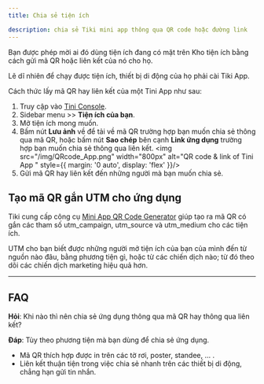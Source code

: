 ```yaml
---
title: Chia sẻ tiện ích

description: chia sẻ Tiki mini app thông qua QR code hoặc đường link
---
```


Bạn được phép mời ai đó dùng tiện ích đang có mặt trên Kho tiện ích bằng cách gửi mã QR hoặc liên kết của nó cho họ. 

Lẽ dĩ nhiên để chạy được tiện ích, thiết bị di động của họ phải cài Tiki App.

Cách thức lấy mã QR hay liên kết của một Tini App như sau:

1. Truy cập vào [Tini Console](https://developer.tiki.vn/apps).
2. Sidebar menu >> **Tiện ích của bạn**.
3. Mở tiện ích mong muốn.
4. Bấm nút **Lưu ảnh** về để tải về mã QR trường hợp bạn muốn chia sẻ thông qua mã QR, hoặc bấm nút **Sao chép** bên cạnh **Link ứng dụng** trường hợp bạn muốn chia sẻ thông qua liên kết.
   <img src="/img/QRcode_App.png" width="800px" alt="QR code & link of Tini App " style={{ margin: '0 auto', display: 'flex' }}/>
5. Gửi mã QR hay liên kết đến những người mà bạn muốn chia sẻ.

## Tạo mã QR gắn UTM cho ứng dụng

Tiki cung cấp công cụ [Mini App QR Code Generator](/qr-code) giúp tạo ra mã QR có gắn các tham số utm_campaign, utm_source và utm_medium cho các tiện ích.

UTM cho bạn biết được những người mở tiện ích của bạn của mình đến từ nguồn nào đâu, bằng phương tiện gì, hoặc từ các chiến dịch nào; từ đó theo dõi các chiến dịch marketing hiệu quả hơn.

- - -

## FAQ

**Hỏi**: Khi nào thì nên chia sẻ ứng dụng thông qua mã QR hay thông qua liên kết?

**Đáp**: Tùy theo phương tiện mà bạn dùng để chia sẻ ứng dụng.

- Mã QR thích hợp được in trên các tờ rơi, poster, standee, … .
- Liên kết thuận tiện trong việc chia sẻ nhanh trên các thiết bị di động, chẳng hạn gửi tin nhắn.